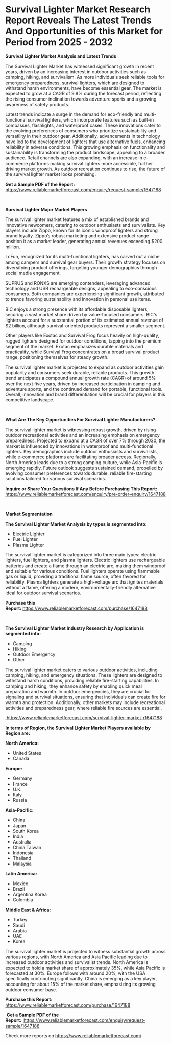 <p><h1>Survival Lighter Market Research Report Reveals The Latest Trends And Opportunities of this Market for Period from 2025 - 2032</h1></p><p><strong>Survival Lighter Market Analysis and Latest Trends</strong></p>
<p><p>The Survival Lighter Market has witnessed significant growth in recent years, driven by an increasing interest in outdoor activities such as camping, hiking, and survivalism. As more individuals seek reliable tools for emergency preparedness, survival lighters, which are designed to withstand harsh environments, have become essential gear. The market is expected to grow at a CAGR of 9.8% during the forecast period, reflecting the rising consumer inclination towards adventure sports and a growing awareness of safety products.</p><p>Latest trends indicate a surge in the demand for eco-friendly and multi-functional survival lighters, which incorporate features such as built-in compasses, flashlights, and waterproof cases. These innovations cater to the evolving preferences of consumers who prioritize sustainability and versatility in their outdoor gear. Additionally, advancements in technology have led to the development of lighters that use alternative fuels, enhancing reliability in adverse conditions. This growing emphasis on functionality and sustainability is transforming the product landscape, appealing to a broader audience. Retail channels are also expanding, with an increase in e-commerce platforms making survival lighters more accessible, further driving market growth. As outdoor recreation continues to rise, the future of the survival lighter market looks promising.</p></p>
<p><strong>Get a Sample PDF of the Report:&nbsp;</strong> <a href="https://www.reliablemarketforecast.com/enquiry/request-sample/1647188?utm_campaign=2195&utm_medium=2&utm_source=Github&utm_content=ia&utm_term=15022025&utm_id=survival-lighter">https://www.reliablemarketforecast.com/enquiry/request-sample/1647188</a></p>
<p>&nbsp;</p>
<p><strong>Survival Lighter Major Market Players</strong></p>
<p><p>The survival lighter market features a mix of established brands and innovative newcomers, catering to outdoor enthusiasts and survivalists. Key players include Zippo, known for its iconic windproof lighters and strong brand loyalty. Zippo’s robust marketing and extensive product range position it as a market leader, generating annual revenues exceeding $200 million.</p><p>LcFun, recognized for its multi-functional lighters, has carved out a niche among campers and survival gear buyers. Their growth strategy focuses on diversifying product offerings, targeting younger demographics through social media engagement.</p><p>SUPRUS and RONXS are emerging contenders, leveraging advanced technology and USB rechargeable designs, appealing to eco-conscious consumers. Both companies are experiencing significant growth, attributed to trends favoring sustainability and innovation in personal use items.</p><p>BIC enjoys a strong presence with its affordable disposable lighters, securing a vast market share driven by value-focused consumers. BIC's lighters account for a substantial portion of its estimated annual revenue of $2 billion, although survival-oriented products represent a smaller segment.</p><p>Other players like Exotac and Survival Frog focus heavily on high-quality, rugged lighters designed for outdoor conditions, tapping into the premium segment of the market. Exotac emphasizes durable materials and practicality, while Survival Frog concentrates on a broad survival product range, positioning themselves for steady growth.</p><p>The survival lighter market is projected to expand as outdoor activities gain popularity and consumers seek durable, reliable products. This growth trend anticipates a compound annual growth rate (CAGR) of around 5% over the next five years, driven by increased participation in camping and adventure sports, and the continued demand for portable, functional tools. Overall, innovation and brand differentiation will be crucial for players in this competitive landscape.</p></p>
<p>&nbsp;</p>
<p><strong>What Are The Key Opportunities For Survival Lighter Manufacturers?</strong></p>
<p><p>The survival lighter market is witnessing robust growth, driven by rising outdoor recreational activities and an increasing emphasis on emergency preparedness. Projected to expand at a CAGR of over 7% through 2030, the market is influenced by innovations in waterproof and multi-functional lighters. Key demographics include outdoor enthusiasts and survivalists, while e-commerce platforms are facilitating broader access. Regionally, North America leads due to a strong camping culture, while Asia-Pacific is emerging rapidly. Future outlook suggests sustained demand, propelled by evolving consumer preferences towards durable, reliable fire-starting solutions tailored for various survival scenarios.</p></p>
<p><strong>Inquire or Share Your Questions If Any Before Purchasing This Report:</strong> <a href="https://www.reliablemarketforecast.com/enquiry/pre-order-enquiry/1647188?utm_campaign=2195&utm_medium=2&utm_source=Github&utm_content=ia&utm_term=15022025&utm_id=survival-lighter">https://www.reliablemarketforecast.com/enquiry/pre-order-enquiry/1647188</a></p>
<p>&nbsp;</p>
<p><strong>Market Segmentation</strong></p>
<p><strong>The Survival Lighter Market Analysis by types is segmented into:</strong></p>
<p><ul><li>Electric Lighter</li><li>Fuel Lighter</li><li>Plasma Lighter</li></ul></p>
<p><p>The survival lighter market is categorized into three main types: electric lighters, fuel lighters, and plasma lighters. Electric lighters use rechargeable batteries and create a flame through an electric arc, making them windproof and suitable for various conditions. Fuel lighters operate using flammable gas or liquid, providing a traditional flame source, often favored for reliability. Plasma lighters generate a high-voltage arc that ignites materials without a flame, offering a modern, environmentally-friendly alternative ideal for outdoor survival scenarios.</p></p>
<p><strong>Purchase this Report:&nbsp;</strong><a href="https://www.reliablemarketforecast.com/purchase/1647188?utm_campaign=2195&utm_medium=2&utm_source=Github&utm_content=ia&utm_term=15022025&utm_id=survival-lighter">https://www.reliablemarketforecast.com/purchase/1647188</a></p>
<p>&nbsp;</p>
<p><strong>The Survival Lighter Market Industry Research by Application is segmented into:</strong></p>
<p><ul><li>Camping</li><li>Hiking</li><li>Outdoor Emergency</li><li>Other</li></ul></p>
<p><p>The survival lighter market caters to various outdoor activities, including camping, hiking, and emergency situations. These lighters are designed to withstand harsh conditions, providing reliable fire-starting capabilities. In camping and hiking, they enhance safety by enabling quick meal preparation and warmth. In outdoor emergencies, they are crucial for signaling and survival situations, ensuring that individuals can create fire for warmth and protection. Additionally, other markets may include recreational activities and preparedness gear, where reliable fire sources are essential.</p></p>
<p><a href="https://www.reliablemarketforecast.com/survival-lighter-market-r1647188?utm_campaign=2195&utm_medium=2&utm_source=Github&utm_content=ia&utm_term=15022025&utm_id=survival-lighter">&nbsp;https://www.reliablemarketforecast.com/survival-lighter-market-r1647188</a></p>
<p><strong>In terms of Region, the Survival Lighter Market Players available by Region are:</strong></p>
<p>
    <p> <strong> North America: </strong>
        <ul>
            <li>United States</li>
            <li>Canada</li>
        </ul>
        </p> 
    <p> <strong> Europe: </strong>
        <ul>
            <li>Germany</li>
            <li>France</li>
            <li>U.K.</li>
            <li>Italy</li>
            <li>Russia</li>
        </ul>
        </p> 
    <p> <strong> Asia-Pacific: </strong>
        <ul>
            <li>China</li>
            <li>Japan</li>
            <li>South Korea</li>
            <li>India</li>
            <li>Australia</li>
            <li>China Taiwan</li>
            <li>Indonesia</li>
            <li>Thailand</li>
            <li>Malaysia</li>
        </ul>
        </p> 
    <p> <strong> Latin America: </strong>
        <ul>
            <li>Mexico</li>
            <li>Brazil</li>
            <li>Argentina Korea</li>
            <li>Colombia</li>
        </ul>
        </p> 
    <p> <strong> Middle East & Africa: </strong>
        <ul>
            <li>Turkey</li>
            <li>Saudi</li>
            <li>Arabia</li>
            <li>UAE</li>
            <li>Korea</li>
        </ul>
    </p>
    </p>
<p><p>The survival lighter market is projected to witness substantial growth across various regions, with North America and Asia Pacific leading due to increased outdoor activities and survivalist trends. North America is expected to hold a market share of approximately 35%, while Asia Pacific is forecasted at 30%. Europe follows with around 20%, with the USA specifically contributing significantly. China is emerging as a key player, accounting for about 15% of the market share, emphasizing its growing outdoor consumer base.</p></p>
<p><strong>Purchase this Report: </strong><a href="https://www.reliablemarketforecast.com/purchase/1647188?utm_campaign=2195&utm_medium=2&utm_source=Github&utm_content=ia&utm_term=15022025&utm_id=survival-lighter">https://www.reliablemarketforecast.com/purchase/1647188</a></p>
<p>&nbsp;<strong>Get a Sample PDF of the Report:&nbsp;&nbsp;</strong><a href="https://www.reliablemarketforecast.com/enquiry/request-sample/1647188?utm_campaign=2195&utm_medium=2&utm_source=Github&utm_content=ia&utm_term=15022025&utm_id=survival-lighter">https://www.reliablemarketforecast.com/enquiry/request-sample/1647188</a></p>
<p><strong></strong></p>
<p>Check more reports on <a href="https://www.reliablemarketforecast.com/?utm_campaign=2195&utm_medium=2&utm_source=Github&utm_content=ia&utm_term=15022025&utm_id=survival-lighter">https://www.reliablemarketforecast.com/</a></p>
